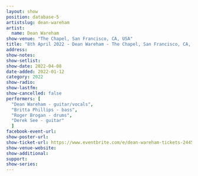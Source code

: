 ```yaml
---
layout: show
position: database-5
artistslug: dean-wareham
artist:
  name: Dean Wareham
show-venue: "The Chapel, San Francisco, CA, USA"
title: "8th April 2022 - Dean Wareham - The Chapel, San Francisco, CA, USA"
address: 
show-notes: 
show-setlist:
show-date: 2022-04-08
date-added: 2022-01-12
category: 2022
show-radio:
show-lastfm:
show-cancelled: false
performers: [
  "Dean Wareham - guitar/vocals",
  "Britta Phillips - bass",
  "Roger Brogan - drums",
  "Derek See - guitar"
  ]
facebook-event-url:
show-poster-url: 
show-ticket-url: https://www.eventbrite.com/e/dean-wareham-tickets-244508340027 
show-venue-website:
show-additional:
support:
show-series: 
---
```

